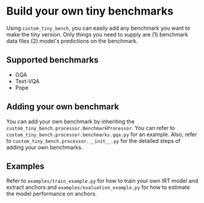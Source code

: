 # Build your own tiny benchmarks

Using `custom_tiny_bench`, you can easily add any benchmark you want to make the tiny version.
Only things you need to supply are (1) benchmark data files (2) model's predictions on the benchmark.

## Supported benchmarks

- GQA
- Text-VQA
- Pope

## Adding your own benchmark

You can add your own benchmark by inheriting the `custom_tiny_bench.processor.BenchmarkProcessor`.
You can refer to `custom_tiny_bench.processor.benchmarks.gqa.py` for an example.
Also, refer to `custom_tiny_bench.processor.__init__.py` for the detailed steps of adding your own benchmarks.

## Examples

Refer to `examples/train_example.py` for how to train your own IRT model and extract anchors and `examples/evaluation_example.py` for how to estimate the model performance on anchors.
